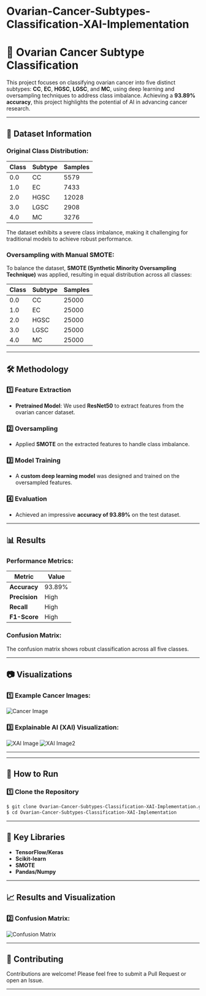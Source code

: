 # Ovarian-Cancer-Subtypes-Classification-XAI-Implementation
# 🧬 Ovarian Cancer Subtype Classification

This project focuses on classifying ovarian cancer into five distinct subtypes: **CC**, **EC**, **HGSC**, **LGSC**, and **MC**, using deep learning and oversampling techniques to address class imbalance. Achieving a **93.89% accuracy**, this project highlights the potential of AI in advancing cancer research. 

---

## 📂 Dataset Information

### Original Class Distribution:
| Class | Subtype | Samples |
|-------|---------|---------|
| 0.0   | CC      | 5579    |
| 1.0   | EC      | 7433    |
| 2.0   | HGSC    | 12028   |
| 3.0   | LGSC    | 2908    |
| 4.0   | MC      | 3276    |

The dataset exhibits a severe class imbalance, making it challenging for traditional models to achieve robust performance.

### Oversampling with Manual SMOTE:
To balance the dataset, **SMOTE (Synthetic Minority Oversampling Technique)** was applied, resulting in equal distribution across all classes:

| Class | Subtype | Samples |
|-------|---------|---------|
| 0.0   | CC      | 25000   |
| 1.0   | EC      | 25000   |
| 2.0   | HGSC    | 25000   |
| 3.0   | LGSC    | 25000   |
| 4.0   | MC      | 25000   |

---

## 🛠️ Methodology

### 1️⃣ **Feature Extraction**
- **Pretrained Model**: We used **ResNet50** to extract features from the ovarian cancer dataset.

### 2️⃣ **Oversampling**
- Applied **SMOTE** on the extracted features to handle class imbalance.

### 3️⃣ **Model Training**
- A **custom deep learning model** was designed and trained on the oversampled features.

### 4️⃣ **Evaluation**
- Achieved an impressive **accuracy of 93.89%** on the test dataset.

---

## 📊 Results

### Performance Metrics:
| Metric       | Value     |
|--------------|-----------|
| **Accuracy** | 93.89%    |
| **Precision**| High      |
| **Recall**   | High      |
| **F1-Score** | High      |

### Confusion Matrix:
The confusion matrix shows robust classification across all five classes. 

---

## 📷 Visualizations

### 1️⃣ Example Cancer Images:
![Cancer Image](results/ovarianCancerExample.PNG)



### 3️⃣ Explainable AI (XAI) Visualization:
![XAI Image](results/xai1.PNG)
![XAI Image2](results/xai2.PNG)

---


---

## 🚀 How to Run

### 1️⃣ Clone the Repository
```bash
$ git clone Ovarian-Cancer-Subtypes-Classification-XAI-Implementation.git
$ cd Ovarian-Cancer-Subtypes-Classification-XAI-Implementation

```


---

## 🔑 Key Libraries

- **TensorFlow/Keras**
- **Scikit-learn**
- **SMOTE**
- **Pandas/Numpy**

---

## 📈 Results and Visualization

### 2️⃣ Confusion Matrix:
![Confusion Matrix](results/ovarianCancerCM.png)

---

## 🤝 Contributing

Contributions are welcome! Please feel free to submit a Pull Request or open an Issue.

---
